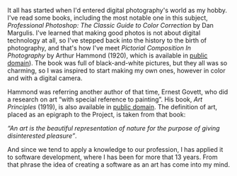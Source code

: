 It all has started when I'd entered digital photography's world as my hobby. I've read some books, including the most notable one in this subject, _Professional Photoshop: The Classic Guide to Color Correction_ by Dan Margulis. I've learned that making good photos is not about digital technology at all, so I've stepped back into the history to the birth of photography, and that's how I've meet _Pictorial Composition In Photography_ by Arthur Hammond (1920), which is available in [public domain](https://archive.org/details/pictorialcomposi005829mbp)). The book was full of black-and-white pictures, but they all was so charming, so I was inspired to start making my own ones, however in color and with a digital camera.

Hammond was referring another author of that time, Ernest Govett, who did a research on art “with special reference to painting”. His book, _Art Principles_ (1919), is also available in [public domain](http://www.gutenberg.org/files/36427/36427-h/36427-h.htm). The definition of art, placed as an epigraph to the Project, is taken from that book:

_“An art is the beautiful representation of nature for the purpose of giving disinterested pleasure”_.

And since we tend to apply a knowledge to our profession, I has applied it to software development, where I has been for more that 13 years. From that phrase the idea of creating a software as an art has come into my mind.
